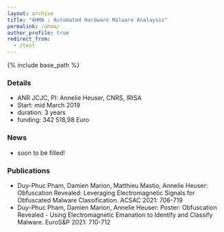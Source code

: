 ```yaml
---
layout: archive
title: "AHMA : Automated Hardware Malware Analaysis"
permalink: /ahma/
author_profile: true
redirect_from:
  - /test
---
```


{% include base_path %}

### Details

* ANR JCJC, PI: Annelie Heuser, CNRS, IRISA
* Start: mid March 2019
* duration: 3 years
* funding: 342 518,98 Euro

### News
* soon to be filled!
  
### Publications
* Duy-Phuc Pham, Damien Marion, Matthieu Mastio, Annelie Heuser:
Obfuscation Revealed: Leveraging Electromagnetic Signals for Obfuscated Malware Classification. ACSAC 2021: 706-719
* Duy-Phuc Pham, Damien Marion, Annelie Heuser:
Poster: Obfuscation Revealed - Using Electromagnetic Emanation to Identify and Classify Malware. EuroS&P 2021: 710-712  
